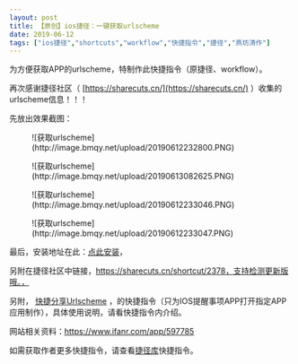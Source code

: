 ```yaml
---
layout: post
title: 【原创】ios捷径：一键获取urlscheme
date: 2019-06-12
tags: ["ios捷径","shortcuts","workflow","快捷指令","捷径","燕坊清作"]
---
```


<!-- wp:paragraph -->

为方便获取APP的urlscheme，特制作此快捷指令（原捷径、workflow）。

<!-- /wp:paragraph -->

<!-- wp:paragraph -->

再次感谢捷径社区（ [https://sharecuts.cn/](https://sharecuts.cn/) ）收集的urlscheme信息！！！

<!-- /wp:paragraph -->

<!-- wp:paragraph -->

先放出效果截图：

<!-- /wp:paragraph -->

<!-- wp:image {"width":311,"height":552} -->
<figure class="wp-block-image is-resized">![获取urlscheme](http://image.bmqy.net/upload/20190612232800.PNG)</figure>
<!-- /wp:image -->

<!-- wp:image {"width":311,"height":552} -->
<figure class="wp-block-image is-resized">![获取urlscheme](http://image.bmqy.net/upload/20190613082625.PNG)</figure>
<!-- /wp:image -->

<!-- wp:image {"width":311,"height":552} -->
<figure class="wp-block-image is-resized">![获取urlscheme](http://image.bmqy.net/upload/20190612233046.PNG)</figure>
<!-- /wp:image -->

<!-- wp:image {"width":311,"height":552} -->
<figure class="wp-block-image is-resized">![获取urlscheme](http://image.bmqy.net/upload/20190612233047.PNG)</figure>
<!-- /wp:image -->

<!-- wp:paragraph -->

最后，安装地址在此：[点此安装](https://www.icloud.com/shortcuts/f86b634020cc4dcd9ab429a29d6da6e0)，

<!-- /wp:paragraph -->

<!-- wp:paragraph -->

另附在捷径社区中链接，https://sharecuts.cn/shortcut/2378，支持检测更新版哦。，

<!-- /wp:paragraph -->

<!-- wp:paragraph -->

另附， [快捷分享Urlscheme](https://www.icloud.com/shortcuts/e6abcc4220b9456bab50afbead41485b) ，的快捷指令（只为IOS提醒事项APP打开指定APP应用制作），具体使用说明，请看快捷指令内介绍。

<!-- /wp:paragraph -->

<!-- wp:paragraph -->

网站相关资料：https://www.ifanr.com/app/597785

<!-- /wp:paragraph -->

<!-- wp:paragraph -->

如需获取作者更多快捷指令，请查看[捷径库](https://www.bmqy.net/2342.html)快捷指令。

<!-- /wp:paragraph -->
